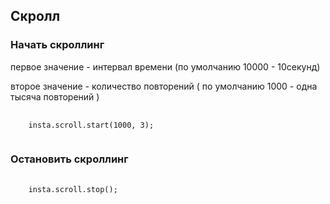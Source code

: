 <h2>Скролл</h2>

<h3>Начать скроллинг</h3>
<p> первое значение - интервал времени (по умолчанию 10000 - 10секунд)</p>
<p> второе значение - количество повторений ( по умолчанию 1000 - одна тысяча повторений )</p>
<pre>
  <code>
    insta.scroll.start(1000, 3);
  </code>
</pre>

<h3>Остановить скроллинг</h3>
<pre>
  <code>
    insta.scroll.stop();
  </code>
</pre>
